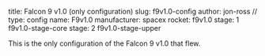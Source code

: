 title: Falcon 9 v1.0 (only configuration)
slug: f9v1.0-config
author: jon-ross
//
type: config
name: F9v1.0
manufacturer: spacex
rocket: f9v1.0
stage: 1 f9v1.0-stage-core
stage: 2 f9v1.0-stage-upper

This is the only configuration of the Falcon 9 v1.0 that flew.
